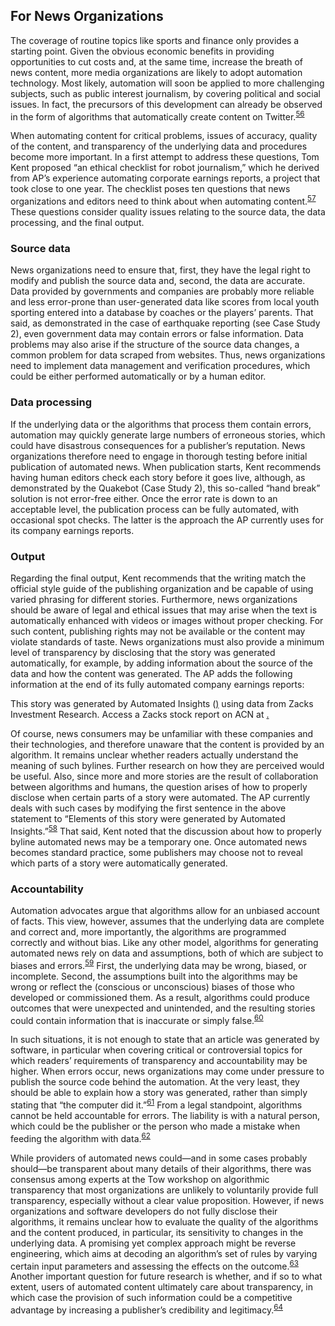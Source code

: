 For News Organizations
 ----------------------
 
 The coverage of routine topics like sports and finance only provides a starting point. Given the obvious economic benefits in providing opportunities to cut costs and, at the same time, increase the breath of news content, more media organizations are likely to adopt automation technology. Most likely, automation will soon be applied to more challenging subjects, such as public interest journalism, by covering political and social issues. In fact, the precursors of this development can already be observed in the form of algorithms that automatically create content on Twitter.<sup><a href=../citations/index.html>56</a></sup> 

 When automating content for critical problems, issues of accuracy, quality of the content, and transparency of the underlying data and procedures become more important. In a first attempt to address these questions, Tom Kent proposed “an ethical checklist for robot journalism,” which he derived from AP’s experience automating corporate earnings reports, a project that took close to one year. The checklist poses ten questions that news organizations and editors need to think about when automating content.<sup><a href=../citations/index.html>57</a></sup> These questions consider quality issues relating to the source data, the data processing, and the final output. 

 ### Source data 

 News organizations need to ensure that, first, they have the legal right to modify and publish the source data and, second, the data are accurate. Data provided by governments and companies are probably more reliable and less error-prone than user-generated data like scores from local youth sporting entered into a database by coaches or the players’ parents. That said, as demonstrated in the case of earthquake reporting (see Case Study 2), even government data may contain errors or false information. Data problems may also arise if the structure of the source data changes, a common problem for data scraped from websites. Thus, news organizations need to implement data management and verification procedures, which could be either performed automatically or by a human editor. 

 ### Data processing 

 If the underlying data or the algorithms that process them contain errors, automation may quickly generate large numbers of erroneous stories, which could have disastrous consequences for a publisher’s reputation. News organizations therefore need to engage in thorough testing before initial publication of automated news. When publication starts, Kent recommends having human editors check each story before it goes live, although, as demonstrated by the Quakebot (Case Study 2), this so-called “hand break” solution is not error-free either. Once the error rate is down to an acceptable level, the publication process can be fully automated, with occasional spot checks. The latter is the approach the AP currently uses for its company earnings reports. 

 ### Output 

 Regarding the final output, Kent recommends that the writing match the official style guide of the publishing organization and be capable of using varied phrasing for different stories. Furthermore, news organizations should be aware of legal and ethical issues that may arise when the text is automatically enhanced with videos or images without proper checking. For such content, publishing rights may not be available or the content may violate standards of taste. News organizations must also provide a minimum level of transparency by disclosing that the story was generated automatically, for example, by adding information about the source of the data and how the content was generated. The AP adds the following information at the end of its fully automated company earnings reports: 

 This story was generated by Automated Insights (<a href="http://automatedinsights.com/ap">)</a> using data from Zacks Investment Research. Access a Zacks stock report on ACN at <a href="http://www.zacks.com/ap/ACN">.</a> 

 Of course, news consumers may be unfamiliar with these companies and their technologies, and therefore unaware that the content is provided by an algorithm. It remains unclear whether readers actually understand the meaning of such bylines. Further research on how they are perceived would be useful. Also, since more and more stories are the result of collaboration between algorithms and humans, the question arises of how to properly disclose when certain parts of a story were automated. The AP currently deals with such cases by modifying the first sentence in the above statement to “Elements of this story were generated by Automated Insights.”<sup><a href=../citations/index.html>58</a></sup> That said, Kent noted that the discussion about how to properly byline automated news may be a temporary one. Once automated news becomes standard practice, some publishers may choose not to reveal which parts of a story were automatically generated. 

 ### Accountability 

 Automation advocates argue that algorithms allow for an unbiased account of facts. This view, however, assumes that the underlying data are complete and correct and, more importantly, the algorithms are programmed correctly and without bias. Like any other model, algorithms for generating automated news rely on data and assumptions, both of which are subject to biases and errors.<sup><a href=../citations/index.html>59</a></sup> First, the underlying data may be wrong, biased, or incomplete. Second, the assumptions built into the algorithms may be wrong or reflect the (conscious or unconscious) biases of those who developed or commissioned them. As a result, algorithms could produce outcomes that were unexpected and unintended, and the resulting stories could contain information that is inaccurate or simply false.<sup><a href=../citations/index.html>60</a></sup> 

 In such situations, it is not enough to state that an article was generated by software, in particular when covering critical or controversial topics for which readers’ requirements of transparency and accountability may be higher. When errors occur, news organizations may come under pressure to publish the source code behind the automation. At the very least, they should be able to explain how a story was generated, rather than simply stating that “the computer did it.”<sup><a href=../citations/index.html>61</a></sup> From a legal standpoint, algorithms cannot be held accountable for errors. The liability is with a natural person, which could be the publisher or the person who made a mistake when feeding the algorithm with data.<sup><a href=../citations/index.html>62</a></sup> 

 While providers of automated news could—and in some cases probably should—be transparent about many details of their algorithms, there was consensus among experts at the Tow workshop on algorithmic transparency that most organizations are unlikely to voluntarily provide full transparency, especially without a clear value proposition. However, if news organizations and software developers do not fully disclose their algorithms, it remains unclear how to evaluate the quality of the algorithms and the content produced, in particular, its sensitivity to changes in the underlying data. A promising yet complex approach might be reverse engineering, which aims at decoding an algorithm’s set of rules by varying certain input parameters and assessing the effects on the outcome.<sup><a href=../citations/index.html>63</a></sup> Another important question for future research is whether, and if so to what extent, users of automated content ultimately care about transparency, in which case the provision of such information could be a competitive advantage by increasing a publisher’s credibility and legitimacy.<sup><a href=../citations/index.html>64</a></sup> 


